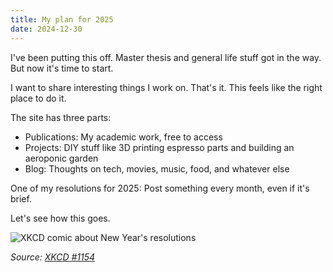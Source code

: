 ```yaml
---
title: My plan for 2025
date: 2024-12-30
---
```


I've been putting this off. Master thesis and general life stuff got in the way. But now it's time to start.

I want to share interesting things I work on. That's it. This feels like the right place to do it.

The site has three parts:
- Publications: My academic work, free to access
- Projects: DIY stuff like 3D printing espresso parts and building an aeroponic garden
- Blog: Thoughts on tech, movies, music, food, and whatever else

One of my resolutions for 2025: Post something every month, even if it's brief.

Let's see how this goes.


![XKCD comic about New Year's resolutions](https://imgs.xkcd.com/comics/resolution.png)

*Source: [XKCD #1154](https://xkcd.com/1154)*


